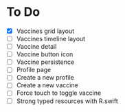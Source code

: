 # To Do

- [x] Vaccines grid layout
- [ ] Vaccines timeline layout
- [ ] Vaccine detail
- [ ] Vaccine button icon
- [ ] Vaccine persistence
- [ ] Profile page
- [ ] Create a new profile
- [ ] Create a new vaccine
- [ ] Force touch to toggle vaccine
- [ ] Strong typed resources with R.swift
